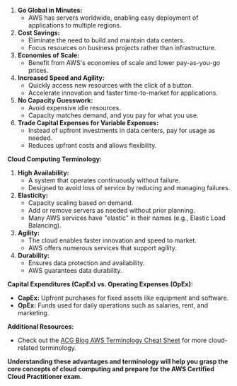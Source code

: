 1. **Go Global in Minutes:**
    - AWS has servers worldwide, enabling easy deployment of applications to multiple regions.
2. **Cost Savings:**
    - Eliminate the need to build and maintain data centers.
    - Focus resources on business projects rather than infrastructure.
3. **Economies of Scale:**
    - Benefit from AWS's economies of scale and lower pay-as-you-go prices.
4. **Increased Speed and Agility:**
    - Quickly access new resources with the click of a button.
    - Accelerate innovation and faster time-to-market for applications.
5. **No Capacity Guesswork:**
    - Avoid expensive idle resources.
    - Capacity matches demand, and you pay for what you use.
6. **Trade Capital Expenses for Variable Expenses:**
    - Instead of upfront investments in data centers, pay for usage as needed.
    - Reduces upfront costs and allows flexibility.

**Cloud Computing Terminology:**

1. **High Availability:**
    - A system that operates continuously without failure.
    - Designed to avoid loss of service by reducing and managing failures.
2. **Elasticity:**
    - Capacity scaling based on demand.
    - Add or remove servers as needed without prior planning.
    - Many AWS services have "elastic" in their names (e.g., Elastic Load Balancing).
3. **Agility:**
    - The cloud enables faster innovation and speed to market.
    - AWS offers numerous services that support agility.
4. **Durability:**
    - Ensures data protection and availability.
    - AWS guarantees data durability.

**Capital Expenditures (CapEx) vs. Operating Expenses (OpEx):**

- **CapEx:** Upfront purchases for fixed assets like equipment and software.
- **OpEx:** Funds used for daily operations such as salaries, rent, and marketing.

**Additional Resources:**

- Check out the [ACG Blog AWS Terminology Cheat Sheet](https://www.pluralsight.com/resources/blog/cloud/your-aws-terminology-cheat-sheet) for more cloud-related terminology.

**Understanding these advantages and terminology will help you grasp the core concepts of cloud computing and prepare for the AWS Certified Cloud Practitioner exam.**
